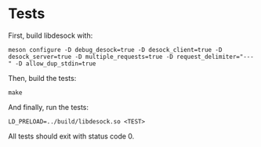# Tests

First, build libdesock with:
```
meson configure -D debug_desock=true -D desock_client=true -D desock_server=true -D multiple_requests=true -D request_delimiter="---" -D allow_dup_stdin=true
```
 
Then, build the tests:
```
make
```

And finally, run the tests:
```
LD_PRELOAD=../build/libdesock.so <TEST>
```

All tests should exit with status code 0.
